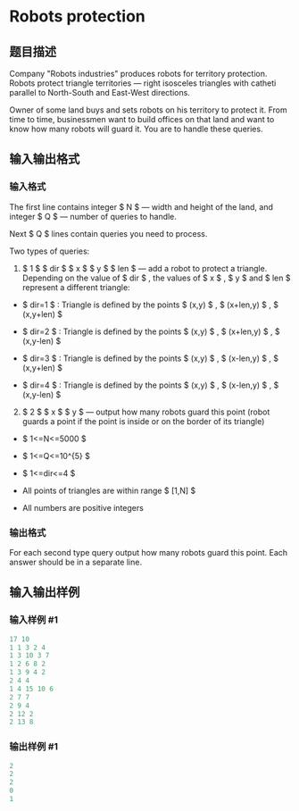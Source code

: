 # Robots protection

## 题目描述

Company "Robots industries" produces robots for territory protection. Robots protect triangle territories — right isosceles triangles with catheti parallel to North-South and East-West directions.

Owner of some land buys and sets robots on his territory to protect it. From time to time, businessmen want to build offices on that land and want to know how many robots will guard it. You are to handle these queries.

## 输入输出格式

### 输入格式

The first line contains integer $ N $ — width and height of the land, and integer $ Q $ — number of queries to handle.

Next $ Q $ lines contain queries you need to process.

Two types of queries:

1. $ 1 $ $ dir $ $ x $ $ y $ $ len $ — add a robot to protect a triangle. Depending on the value of $ dir $ , the values of $ x $ , $ y $ and $ len $ represent a different triangle:

- $ dir=1 $ : Triangle is defined by the points $ (x,y) $ , $ (x+len,y) $ , $ (x,y+len) $

- $ dir=2 $ : Triangle is defined by the points $ (x,y) $ , $ (x+len,y) $ , $ (x,y-len) $

- $ dir=3 $ : Triangle is defined by the points $ (x,y) $ , $ (x-len,y) $ , $ (x,y+len) $

- $ dir=4 $ : Triangle is defined by the points $ (x,y) $ , $ (x-len,y) $ , $ (x,y-len) $

2. $ 2 $ $ x $ $ y $ — output how many robots guard this point (robot guards a point if the point is inside or on the border of its triangle)

- $ 1<=N<=5000 $

- $ 1<=Q<=10^{5} $

- $ 1<=dir<=4 $

- All points of triangles are within range $ [1,N] $

- All numbers are positive integers

### 输出格式

For each second type query output how many robots guard this point. Each answer should be in a separate line.

## 输入输出样例

### 输入样例 #1

```cpp
17 10
1 1 3 2 4
1 3 10 3 7
1 2 6 8 2
1 3 9 4 2
2 4 4
1 4 15 10 6
2 7 7
2 9 4
2 12 2
2 13 8

```
### 输出样例 #1

```cpp
2
2
2
0
1

```

